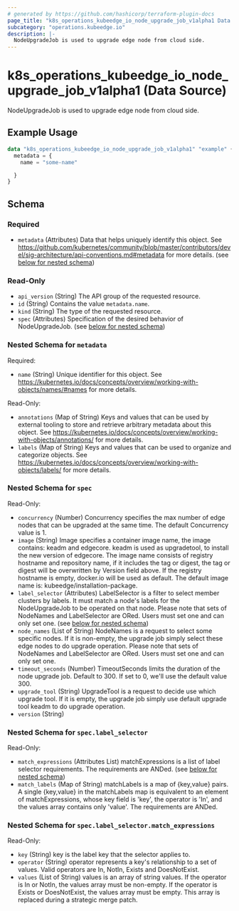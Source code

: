 ```yaml
---
# generated by https://github.com/hashicorp/terraform-plugin-docs
page_title: "k8s_operations_kubeedge_io_node_upgrade_job_v1alpha1 Data Source - terraform-provider-k8s"
subcategory: "operations.kubeedge.io"
description: |-
  NodeUpgradeJob is used to upgrade edge node from cloud side.
---
```


# k8s_operations_kubeedge_io_node_upgrade_job_v1alpha1 (Data Source)

NodeUpgradeJob is used to upgrade edge node from cloud side.

## Example Usage

```terraform
data "k8s_operations_kubeedge_io_node_upgrade_job_v1alpha1" "example" {
  metadata = {
    name = "some-name"

  }
}
```

<!-- schema generated by tfplugindocs -->
## Schema

### Required

- `metadata` (Attributes) Data that helps uniquely identify this object. See https://github.com/kubernetes/community/blob/master/contributors/devel/sig-architecture/api-conventions.md#metadata for more details. (see [below for nested schema](#nestedatt--metadata))

### Read-Only

- `api_version` (String) The API group of the requested resource.
- `id` (String) Contains the value `metadata.name`.
- `kind` (String) The type of the requested resource.
- `spec` (Attributes) Specification of the desired behavior of NodeUpgradeJob. (see [below for nested schema](#nestedatt--spec))

<a id="nestedatt--metadata"></a>
### Nested Schema for `metadata`

Required:

- `name` (String) Unique identifier for this object. See https://kubernetes.io/docs/concepts/overview/working-with-objects/names/#names for more details.

Read-Only:

- `annotations` (Map of String) Keys and values that can be used by external tooling to store and retrieve arbitrary metadata about this object. See https://kubernetes.io/docs/concepts/overview/working-with-objects/annotations/ for more details.
- `labels` (Map of String) Keys and values that can be used to organize and categorize objects. See https://kubernetes.io/docs/concepts/overview/working-with-objects/labels/ for more details.


<a id="nestedatt--spec"></a>
### Nested Schema for `spec`

Read-Only:

- `concurrency` (Number) Concurrency specifies the max number of edge nodes that can be upgraded at the same time. The default Concurrency value is 1.
- `image` (String) Image specifies a container image name, the image contains: keadm and edgecore. keadm is used as upgradetool, to install the new version of edgecore. The image name consists of registry hostname and repository name, if it includes the tag or digest, the tag or digest will be overwritten by Version field above. If the registry hostname is empty, docker.io will be used as default. The default image name is: kubeedge/installation-package.
- `label_selector` (Attributes) LabelSelector is a filter to select member clusters by labels. It must match a node's labels for the NodeUpgradeJob to be operated on that node. Please note that sets of NodeNames and LabelSelector are ORed. Users must set one and can only set one. (see [below for nested schema](#nestedatt--spec--label_selector))
- `node_names` (List of String) NodeNames is a request to select some specific nodes. If it is non-empty, the upgrade job simply select these edge nodes to do upgrade operation. Please note that sets of NodeNames and LabelSelector are ORed. Users must set one and can only set one.
- `timeout_seconds` (Number) TimeoutSeconds limits the duration of the node upgrade job. Default to 300. If set to 0, we'll use the default value 300.
- `upgrade_tool` (String) UpgradeTool is a request to decide use which upgrade tool. If it is empty, the upgrade job simply use default upgrade tool keadm to do upgrade operation.
- `version` (String)

<a id="nestedatt--spec--label_selector"></a>
### Nested Schema for `spec.label_selector`

Read-Only:

- `match_expressions` (Attributes List) matchExpressions is a list of label selector requirements. The requirements are ANDed. (see [below for nested schema](#nestedatt--spec--label_selector--match_expressions))
- `match_labels` (Map of String) matchLabels is a map of {key,value} pairs. A single {key,value} in the matchLabels map is equivalent to an element of matchExpressions, whose key field is 'key', the operator is 'In', and the values array contains only 'value'. The requirements are ANDed.

<a id="nestedatt--spec--label_selector--match_expressions"></a>
### Nested Schema for `spec.label_selector.match_expressions`

Read-Only:

- `key` (String) key is the label key that the selector applies to.
- `operator` (String) operator represents a key's relationship to a set of values. Valid operators are In, NotIn, Exists and DoesNotExist.
- `values` (List of String) values is an array of string values. If the operator is In or NotIn, the values array must be non-empty. If the operator is Exists or DoesNotExist, the values array must be empty. This array is replaced during a strategic merge patch.
